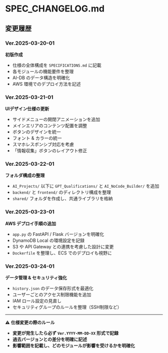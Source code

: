 # SPEC_CHANGELOG.md

## 変更履歴

### Ver.2025-03-20-01
**初版作成**
- 仕様の全体構成を `SPECIFICATIONS.md` に記載
- 各モジュールの機能要件を整理
- AI-DB のデータ構造を明確化
- AWS 環境でのデプロイ方法を記述

### Ver.2025-03-21-01
**UIデザイン仕様の更新**
- サイドメニューの開閉アニメーションを追加
- メインエリアのコンテンツ配置を調整
- ボタンのデザインを統一
- フォント & カラーの統一
- スマホレスポンシブ対応を考慮
- 「情報収集」ボタンのレイアウト修正

### Ver.2025-03-22-01
**フォルダ構成の整理**
- `AI_Projects/` 以下に `GPT_Qualifications/` と `AI_NoCode_Builder/` を追加
- `backend/` と `frontend/` のディレクトリ構成を整理
- `shared/` フォルダを作成し、共通ライブラリを格納

### Ver.2025-03-23-01
**AWS デプロイ手順の追加**
- `app.py` の FastAPI / Flask バージョンを明確化
- DynamoDB Local の環境設定を記録
- S3 や API Gateway との連携を考慮した設計に変更
- `Dockerfile` を整理し、ECS でのデプロイも視野に

### Ver.2025-03-24-01
**データ管理 & セキュリティ強化**
- `history.json` のデータ保存形式を最適化
- ユーザーごとのアクセス制限機能を追加
- IAM ロール設定の見直し
- セキュリティグループのルールを整理（SSH制限など）

---

⚠ **仕様変更の際のルール**
- **変更が発生したら必ず `Ver.YYYY-MM-DD-XX` 形式で記録**
- **過去バージョンとの差分を明確に記述**
- **影響範囲を記載し、どのモジュールが影響を受けるかを明確化**

